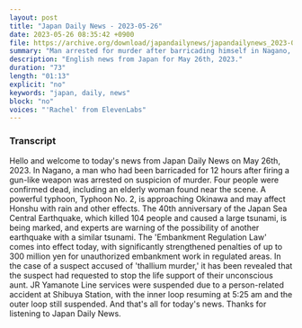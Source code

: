```yaml
---
layout: post
title: "Japan Daily News - 2023-05-26"
date: 2023-05-26 08:35:42 +0900
file: https://archive.org/download/japandailynews/japandailynews_2023-05-26.mp3
summary: "Man arrested for murder after barricading himself in Nagano, Powerful Typhoon No. 2 approaching Okinawa and Honshu, & more…"
description: "English news from Japan for May 26th, 2023."
duration: "73"
length: "01:13"
explicit: "no"
keywords: "japan, daily, news"
block: "no"
voices: "'Rachel' from ElevenLabs"
---
```


### Transcript

Hello and welcome to today's news from Japan Daily News on May 26th, 2023. In Nagano, a man who had been barricaded for 12 hours after firing a gun-like weapon was arrested on suspicion of murder. Four people were confirmed dead, including an elderly woman found near the scene. A powerful typhoon, Typhoon No. 2, is approaching Okinawa and may affect Honshu with rain and other effects. The 40th anniversary of the Japan Sea Central Earthquake, which killed 104 people and caused a large tsunami, is being marked, and experts are warning of the possibility of another earthquake with a similar tsunami. The 'Embankment Regulation Law' comes into effect today, with significantly strengthened penalties of up to 300 million yen for unauthorized embankment work in regulated areas. In the case of a suspect accused of 'thallium murder,' it has been revealed that the suspect had requested to stop the life support of their unconscious aunt. JR Yamanote Line services were suspended due to a person-related accident at Shibuya Station, with the inner loop resuming at 5:25 am and the outer loop still suspended.   And that's all for today's news. Thanks for listening to Japan Daily News.
